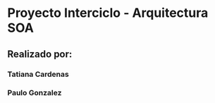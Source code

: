 # Proyecto Interciclo - Arquitectura SOA
## Realizado por:
### Tatiana Cardenas 
### Paulo Gonzalez
